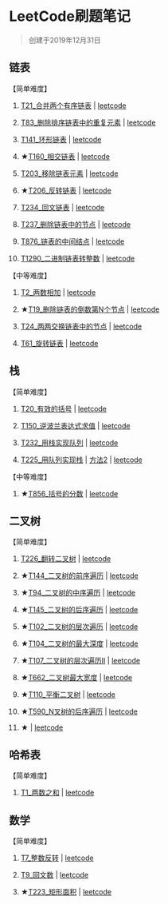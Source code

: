 # LeetCode刷题笔记

> 创建于2019年12月31日

## 链表

【简单难度】

1. [T21_合并两个有序链表](src/main/java/linkedlist/T21_合并两个有序链表.java) | [leetcode](https://leetcode-cn.com/problems/merge-two-sorted-lists/)

1. [T83_删除排序链表中的重复元素](src/main/java/linkedlist/T83_删除排序链表中的重复元素.java) | [leetcode](https://leetcode-cn.com/problems/remove-duplicates-from-sorted-list/)

1. [T141_环形链表](src/main/java/linkedlist/T141_环形链表.java) | [leetcode](https://leetcode-cn.com/problems/linked-list-cycle/)

1. ★[T160_相交链表](src/main/java/linkedlist/T160_相交链表.java) | [leetcode](https://leetcode-cn.com/problems/intersection-of-two-linked-lists/)

1. [T203_移除链表元素](src/main/java/linkedlist/T203_移除链表元素.java) | [leetcode](https://leetcode-cn.com/problems/remove-linked-list-elements/)

1. ★[T206_反转链表](src/main/java/linkedlist/T206_反转链表.java) | [leetcode](https://leetcode-cn.com/problems/reverse-linked-list/)

1. [T234_回文链表](src/main/java/linkedlist/T234_回文链表.java) | [leetcode](https://leetcode-cn.com/problems/palindrome-linked-list/)

1. [T237_删除链表中的节点](src/main/java/linkedlist/T237_删除链表中的节点.java) | [leetcode](https://leetcode-cn.com/problems/delete-node-in-a-linked-list/)

1. [T876_链表的中间结点](src/main/java/linkedlist/T876_链表的中间结点.java) | [leetcode](https://leetcode-cn.com/problems/middle-of-the-linked-list/)

1. [T1290_二进制链表转整数](src/main/java/linkedlist/T1290_二进制链表转整数.java) | [leetcode](https://leetcode-cn.com/problems/convert-binary-number-in-a-linked-list-to-integer/)

【中等难度】

1. [T2_两数相加](src/main/java/linkedlist/T2_两数相加.java) | [leetcode](https://leetcode-cn.com/problems/add-two-numbers/)

1. ★[T19_删除链表的倒数第N个节点](src/main/java/linkedlist/T19_删除链表的倒数第N个节点.java) | [leetcode](https://leetcode-cn.com/problems/remove-nth-node-from-end-of-list/)

1. [T24_两两交换链表中的节点](src/main/java/linkedlist/T24_两两交换链表中的节点.java) | [leetcode](https://leetcode-cn.com/problems/swap-nodes-in-pairs/)

1. [T61_旋转链表](src/main/java/linkedlist/T61_旋转链表.java) | [leetcode](https://leetcode-cn.com/problems/rotate-list/)

## 栈

【简单难度】

1. [T20_有效的括号](src/main/java/stack/T20_有效的括号.java) | [leetcode](https://leetcode-cn.com/problems/valid-parentheses/)

1. [T150_逆波兰表达式求值](src/main/java/stack/T150_逆波兰表达式求值.java) | [leetcode](https://leetcode-cn.com/problems/evaluate-reverse-polish-notation/)

1. [T232_用栈实现队列](src/main/java/stack/MyQueue.java) | [leetcode](https://leetcode-cn.com/problems/implement-queue-using-stacks/)

1. [T225_用队列实现栈](src/main/java/stack/MyStack.java) | [方法2](src/main/java/stack/MyStack2.java) | [leetcode](https://leetcode-cn.com/problems/implement-stack-using-queues/)

【中等难度】

1. ★[T856_括号的分数](src/main/java/stack/T856_括号的分数.java) | [leetcode](https://leetcode-cn.com/problems/score-of-parentheses/)

## 二叉树

【简单难度】

1. [T226_翻转二叉树](src/main/java/tree/T226_翻转二叉树.java) | [leetcode](https://leetcode-cn.com/problems/invert-binary-tree/)

1. ★[T144_二叉树的前序遍历](src/main/java/tree/T144_二叉树的前序遍历.java) | [leetcode](https://leetcode-cn.com/problems/binary-tree-preorder-traversal/)

1. ★[T94_二叉树的中序遍历](src/main/java/tree/T94_二叉树的中序遍历.java) | [leetcode](https://leetcode-cn.com/problems/binary-tree-inorder-traversal/)

1. ★[T145_二叉树的后序遍历](src/main/java/tree/T145_二叉树的后序遍历.java) | [leetcode](https://leetcode-cn.com/problems/binary-tree-postorder-traversal/)

1. ★[T102_二叉树的层次遍历](src/main/java/tree/T102_二叉树的层次遍历.java) | [leetcode](https://leetcode-cn.com/problems/binary-tree-level-order-traversal/)

1. ★[T104_二叉树的最大深度](src/main/java/tree/T104_二叉树的最大深度.java) | [leetcode](https://leetcode-cn.com/problems/maximum-depth-of-binary-tree/)

1. ★[T107_二叉树的层次遍历II](src/main/java/tree/T107_二叉树的层次遍历II.java) | [leetcode](https://leetcode-cn.com/problems/binary-tree-level-order-traversal-ii/)

1. ★[T662_二叉树最大宽度](src/main/java/tree/T662_二叉树最大宽度.java) | [leetcode](https://leetcode-cn.com/problems/maximum-width-of-binary-tree/)

1. ★[T110_平衡二叉树](src/main/java/tree/T110_平衡二叉树.java) | [leetcode](https://leetcode-cn.com/problems/balanced-binary-tree/)

1. ★[T590_N叉树的后序遍历](src/main/java/tree/T590_N叉树的后序遍历.java) | [leetcode](https://leetcode-cn.com/problems/n-ary-tree-postorder-traversal/)

1. ★[](src/main/java/tree/) | [leetcode]()

## 哈希表

【简单难度】

1. [T1_两数之和](src/main/java/hashtable/T1_两数之和.java) | [leetcode](https://leetcode-cn.com/problems/two-sum/)

## 数学

【简单难度】

1. [T7_整数反转](src/main/java/math/T7_整数反转.java) | [leetcode](https://leetcode-cn.com/problems/reverse-integer/)

1. [T9_回文数](src/main/java/math/T9_回文数.java) | [leetcode](https://leetcode-cn.com/problems/palindrome-number/)

1. ★[T223_矩形面积](src/main/java/math/T223_矩形面积.java) | [leetcode](https://leetcode-cn.com/problems/rectangle-area/)
